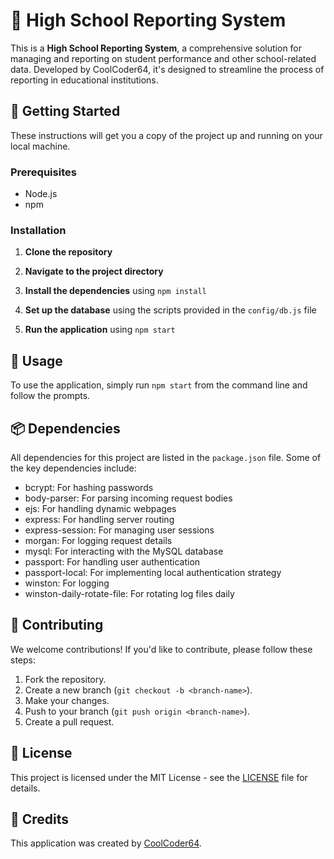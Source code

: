 # 🏫 High School Reporting System

This is a **High School Reporting System**, a comprehensive solution for managing and reporting on student performance and other school-related data. Developed by CoolCoder64, it's designed to streamline the process of reporting in educational institutions.


## 🚀 Getting Started

These instructions will get you a copy of the project up and running on your local machine.

### Prerequisites

- Node.js
- npm

### Installation

1. **Clone the repository**

2. **Navigate to the project directory**

3. **Install the dependencies** using `npm install`

4. **Set up the database** using the scripts provided in the `config/db.js` file

5. **Run the application** using `npm start`

## 🎯 Usage

To use the application, simply run `npm start` from the command line and follow the prompts.

## 📦 Dependencies

All dependencies for this project are listed in the `package.json` file. Some of the key dependencies include:

- bcrypt: For hashing passwords
- body-parser: For parsing incoming request bodies
- ejs: For handling dynamic webpages
- express: For handling server routing
- express-session: For managing user sessions
- morgan: For logging request details
- mysql: For interacting with the MySQL database
- passport: For handling user authentication
- passport-local: For implementing local authentication strategy
- winston: For logging
- winston-daily-rotate-file: For rotating log files daily

## 🤝 Contributing

We welcome contributions! If you'd like to contribute, please follow these steps:

1. Fork the repository.
2. Create a new branch (`git checkout -b <branch-name>`).
3. Make your changes.
4. Push to your branch (`git push origin <branch-name>`).
5. Create a pull request.

## 📄 License

This project is licensed under the MIT License - see the [LICENSE](LICENSE) file for details.

## 👥 Credits

This application was created by [CoolCoder64](https://github.com/CoolCoder353).